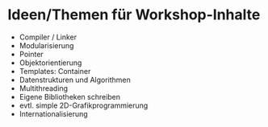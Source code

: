 # Ideen/Themen für Workshop-Inhalte

- Compiler / Linker
- Modularisierung
- Pointer
- Objektorientierung
- Templates: Container
- Datenstrukturen und Algorithmen
- Multithreading
- Eigene Bibliotheken schreiben
- evtl. simple 2D-Grafikprogrammierung
- Internationalisierung